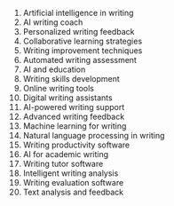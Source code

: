 1. Artificial intelligence in writing
2. AI writing coach
3. Personalized writing feedback
4. Collaborative learning strategies
5. Writing improvement techniques
6. Automated writing assessment
7. AI and education
8. Writing skills development
9. Online writing tools
10. Digital writing assistants
11. AI-powered writing support
12. Advanced writing feedback
13. Machine learning for writing
14. Natural language processing in writing
15. Writing productivity software
16. AI for academic writing
17. Writing tutor software
18. Intelligent writing analysis
19. Writing evaluation software
20. Text analysis and feedback
